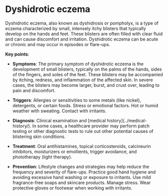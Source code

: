 [//]: # (
source: gpt-3 + jph editing
tags: conditions
)

# Dyshidrotic eczema

Dyshidrotic eczema, also known as dyshidrosis or pompholyx, is a type of eczema characterized by small, intensely itchy blisters that typically develop on the hands and feet. These blisters are often filled with clear fluid and can cause discomfort and irritation. Dyshidrotic eczema can be acute or chronic and may occur in episodes or flare-ups.

**Key points**:

* **Symptoms**: The primary symptom of dyshidrotic eczema is the development of small blisters, typically on the palms of the hands, sides of the fingers, and soles of the feet. These blisters may be accompanied by itching, redness, and inflammation of the affected skin. In severe cases, the blisters may become larger, burst, and crust over, leading to pain and discomfort.

* **Triggers**: Allergies or sensitivities to some metals (like nickel), detergents, or certain foods. Stress or emotional factors. Hot or humid weather with sweating. Contact with irritants.

* **Diagnosis**: Clinical examination and [medical history](../medical-history/\). In some cases, a healthcare provider may perform patch testing or other diagnostic tests to rule out other potential causes of blistering skin conditions.

* **Treatment**: Oral antihistamines, topical corticosteroids, calcineurin inhibitors, moisturizers or emollients, trigger avoidance, and phototherapy (light therapy).

* **Prevention**: Lifestyle changes and strategies may help reduce the frequency and severity of flare-ups. Practice good hand hygiene and avoiding excessive hand washing or exposure to irritants. Use mild fragrance-free soaps and skincare products. Manage stress. Wear protective gloves or footwear when working with irritants.
